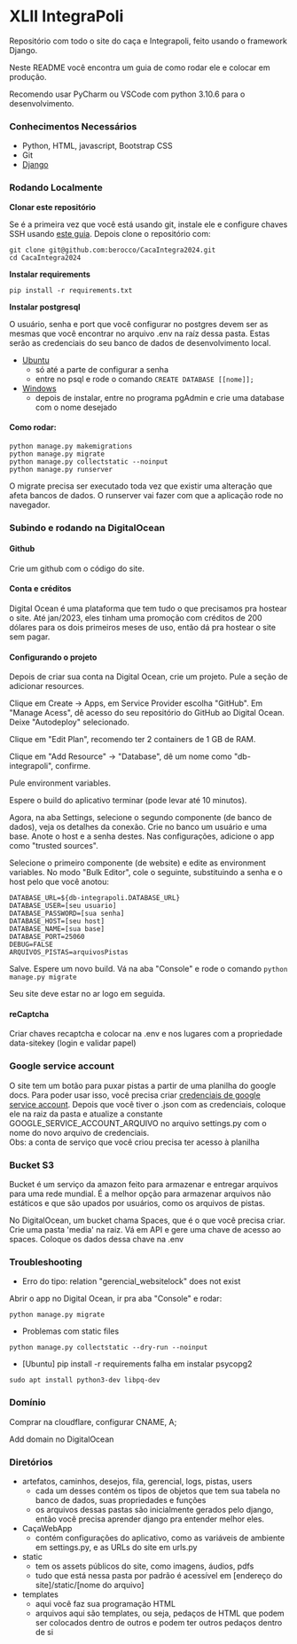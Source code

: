 # XLII IntegraPoli

Repositório com todo o site do caça e Integrapoli, feito usando o framework Django.

Neste README você encontra um guia de como rodar ele e colocar em produção.

Recomendo usar PyCharm ou VSCode com python 3.10.6 para o desenvolvimento.

### Conhecimentos Necessários
- Python, HTML, javascript, Bootstrap CSS
- Git
- [Django](https://www.djangoproject.com/start/)

### Rodando Localmente

**Clonar este repositório**

Se é a primeira vez que você está usando git, instale ele e configure chaves SSH usando [este guia](https://docs.github.com/en/authentication/connecting-to-github-with-ssh).
Depois clone o repositório com:
```
git clone git@github.com:berocco/CacaIntegra2024.git
cd CacaIntegra2024
```

**Instalar requirements**
 
```commandline 
pip install -r requirements.txt 
```

**Instalar postgresql**

O usuário, senha e port que você configurar no postgres devem ser as mesmas que você encontrar no arquivo .env na raíz dessa pasta.
Estas serão as credenciais do seu banco de dados de desenvolvimento local.

- [Ubuntu](https://www.cherryservers.com/blog/how-to-install-and-setup-postgresql-server-on-ubuntu-20-04)
  - só até a parte de configurar a senha
  - entre no psql e rode o comando `CREATE DATABASE [[nome]];` 
- [Windows](https://www.postgresql.org/download/windows/)
  - depois de instalar, entre no programa pgAdmin e crie uma database com o nome desejado


#### Como rodar:
```
python manage.py makemigrations
python manage.py migrate
python manage.py collectstatic --noinput
python manage.py runserver
```

O migrate precisa ser executado toda vez que existir uma alteração que afeta bancos de dados.
O runserver vai fazer com que a aplicação rode no navegador.


### Subindo e rodando na DigitalOcean

#### Github

Crie um github com o código do site.

#### Conta e créditos

Digital Ocean é uma plataforma que tem tudo o que precisamos pra hostear o site.
Até jan/2023, eles tinham uma promoção com créditos de 200 dólares para os dois primeiros meses de uso, então dá pra hostear o site sem pagar.

#### Configurando o projeto

Depois de criar sua conta na Digital Ocean, crie um projeto.
Pule a seção de adicionar resources.

Clique em Create -> Apps, em Service Provider escolha "GitHub".
Em "Manage Acess", dê acesso do seu repositório do GitHub ao Digital Ocean.
Deixe "Autodeploy" selecionado.

Clique em "Edit Plan", recomendo ter 2 containers de 1 GB de RAM.

Clique em "Add Resource" -> "Database", dê um nome como "db-integrapoli", confirme.

Pule environment variables.

Espere o build do aplicativo terminar (pode levar até 10 minutos).

Agora, na aba Settings, selecione o segundo componente (de banco de dados), veja os detalhes da conexão.
Crie no banco um usuário e uma base. Anote o host e a senha destes.
Nas configurações, adicione o app como "trusted sources".

Selecione o primeiro componente (de website) e edite as environment variables.
No modo "Bulk Editor", cole o seguinte, substituindo a senha e o host pelo que você anotou:
```
DATABASE_URL=${db-integrapoli.DATABASE_URL}
DATABASE_USER=[seu usuario]
DATABASE_PASSWORD=[sua senha]
DATABASE_HOST=[seu host]
DATABASE_NAME=[sua base]
DATABASE_PORT=25060
DEBUG=FALSE
ARQUIVOS_PISTAS=arquivosPistas
```
Salve. Espere um novo build. Vá na aba "Console" e rode o comando `python manage.py migrate`

Seu site deve estar no ar logo em seguida.

#### reCaptcha
Criar chaves recaptcha e colocar na .env e nos lugares com a propriedade data-sitekey (login e validar papel)

### Google service account
O site tem um botão para puxar pistas a partir de uma planilha do google docs.
Para poder usar isso, você precisa criar
[credenciais de google service account](https://mljar.com/blog/authenticate-python-google-sheets-service-account-json-credentials/).
Depois que você tiver o .json com as credenciais, coloque ele na raiz da pasta e atualize a constante GOOGLE_SERVICE_ACCOUNT_ARQUIVO no arquivo settings.py com o nome do novo arquivo de credenciais.
<br>Obs: a conta de serviço que você criou precisa ter acesso à planilha

### Bucket S3
Bucket é um serviço da amazon feito para armazenar e entregar arquivos para uma rede mundial.
É a melhor opção para armazenar arquivos não estáticos e que são upados por usuários, como os arquivos de pistas.

No DigitalOcean, um bucket chama Spaces, que é o que você precisa criar.
Crie uma pasta 'media' na raiz.
Vá em API e gere uma chave de acesso ao spaces.
Coloque os dados dessa chave na .env

### Troubleshooting
- Erro do tipo: relation "gerencial_websitelock" does not exist

Abrir o app no Digital Ocean, ir pra aba "Console" e rodar:
```commandline
python manage.py migrate
```

- Problemas com static files

```commandline
python manage.py collectstatic --dry-run --noinput
```


- [Ubuntu] pip install -r requirements falha em instalar psycopg2 
```commandline
sudo apt install python3-dev libpq-dev
```

### Domínio
Comprar na cloudflare, configurar CNAME, A;

Add domain no DigitalOcean

### Diretórios

- artefatos, caminhos, desejos, fila, gerencial, logs, pistas, users
  - cada um desses contém os tipos de objetos que tem sua tabela no banco de dados, suas propriedades e funções
  - os arquivos dessas pastas são inicialmente gerados pelo django, então você precisa aprender django pra entender melhor eles.
- CaçaWebApp
  - contém configurações do aplicativo, como as variáveis de ambiente em settings.py, e as URLs do site em urls.py 
- static
  - tem os assets públicos do site, como imagens, áudios, pdfs
  - tudo que está nessa pasta por padrão é acessível em [endereço do site]/static/[nome do arquivo]
- templates
  - aqui você faz sua programação HTML
  - arquivos aqui são templates, ou seja, pedaços de HTML que podem ser colocados dentro de outros e podem ter outros pedaços dentro de si